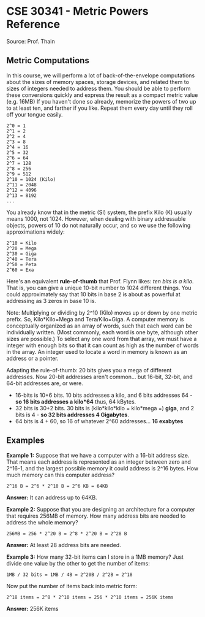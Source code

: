 # CSE 30341 - Metric Powers Reference

Source: Prof. Thain

## Metric Computations

In this course, we will perform a lot of back-of-the-envelope computations about the sizes of memory spaces, storage devices, and related them to sizes of integers needed to address them. You should be able to perform these conversions quickly and express the result as a compact metric value (e.g. 16MB)
If you haven't done so already, memorize the powers of two up to at least ten, and farther if you like. Repeat them every day until they roll off your tongue easily.

```
2^0 = 1
2^1 = 2
2^2 = 4
2^3 = 8
2^4 = 16
2^5 = 32
2^6 = 64
2^7 = 128
2^8 = 256
2^9 = 512
2^10 = 1024 (Kilo)
2^11 = 2048
2^12 = 4096
2^13 = 8192
...
```

You already know that in the metric (SI) system, the prefix Kilo (K) usually means 1000, not 1024. However, when dealing with binary addressable objects, powers of 10 do not naturally occur, and so we use the following approximations widely:

```
2^10 = Kilo
2^20 = Mega
2^30 = Giga
2^40 = Tera
2^50 = Peta
2^60 = Exa
```

Here's an equivalent **rule-of-thumb** that Prof. Flynn likes: _ten bits is a kilo_. That is, you can give a unique 10-bit number to 1024 different things.  You could approximately say that 10 bits in base 2 is about as powerful at addressing as 3 zeros in base 10 is.

Note: Multiplying or dividing by 2^10 (Kilo) moves up or down by one metric prefix. So, Kilo*Kilo=Mega and Tera/Kilo=Giga.
A computer memory is conceptually organized as an array of words, such that each word can be individually written. (Most commonly, each word is one byte, although other sizes are possible.) To select any one word from that array, we must have a integer with enough bits so that it can count as high as the number of words in the array. An integer used to locate a word in memory is known as an address or a pointer.

Adapting the rule-of-thumb: 20 bits gives you a mega of different addresses. Now 20-bit addresses aren't common... but 16-bit, 32-bit, and 64-bit addresses are, or were.

+ 16-bits is 10+6 bits. 10 bits addresses a kilo, and 6 bits addresses 64 - **so 16 bits addresses a kilo\*64** thus, 64 kBytes.
+ 32 bits is 30+2 bits. 30 bits is (kilo\*kilo\*kilo = kilo\*mega =) **giga**, and 2 bits is 4 - **so 32 bits addresses 4 Gigabytes**.
+ 64 bits is 4 + 60, so 16 of whatever 2^60 addresses... **16 exabytes**

## Examples

**Example 1:** Suppose that we have a computer with a 16-bit address size. That means each address is represented as an integer between zero and 2^16-1, and the largest possible memory it could address is 2^16 bytes. How much memory can this computer address?
 
```
2^16 B = 2^6 * 2^10 B = 2^6 KB = 64KB
```

**Answer:** It can address up to 64KB.

**Example 2:** Suppose that you are designing an architecture for a computer that requires 256MB of memory. How many address bits are needed to address the whole memory?

```
256MB = 256 * 2^20 B = 2^8 * 2^20 B = 2^28 B
```

**Answer:** At least 28 address bits are needed.

**Example 3:** How many 32-bit items can I store in a 1MB memory? Just divide one value by the other to get the number of items:

```
1MB / 32 bits = 1MB / 4B = 2^20B / 2^2B = 2^18
```

Now put the number of items back into metric form:

```
2^18 items = 2^8 * 2^10 items = 256 * 2^10 items = 256K items
```

**Answer:** 256K items

